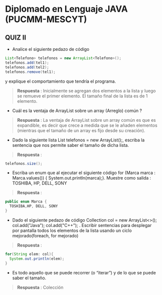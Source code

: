 # Diplomado en Lenguaje JAVA (PUCMM-MESCYT)
## QUIZ II

* Analice el siguiente pedazo de código
```java
List<Telefono> telefonos = new ArrayList<Telefono>();
telefonos.add(tel1);
telefonos.add(tel2); 
telefonos.remove(tel1);
```
y explique el comportamiento que tendría el programa. 
> **Respuesta** : Inicialmente se agregan dos elementos a la lista y luego se remueve el primer elemento. El tamaño final de la lista es de 1 elemento.

* Cuál es la ventaja de ​ArrayList sobre un array (Arreglo) común ? 
> **Respuesta** : La ventaja de ArrayList sobre un array común es que es expandible, es decir que crece a medida que se le añaden elementos (mientras que el tamaño de un array es fijo desde su creación). 


* Dado la siguiente lista List<Telefono> telefonos = new ArrayList<Telefono>();, escriba la sentencia que nos permite saber el tamaño de dicha lista. 
> **Respuesta** : 
```java
telefonos.size();
```

* Escriba un enum que al ejecutar el siguiente código for (Marca marca : Marca.values()) { System.out.println(marca);}. Muestre como salida : TOSHIBA, HP, DELL, SONY 

> **Respuesta** :
```java
public enum Marca {
  TOSHIBA,HP, DELL, SONY
}
```

* Dado el siguiente pedazo de código Collection<String> col = new ArrayList<>(); col.add("Java"); col.add("C++"); . Escribir sentencias para desplegar por pantalla todos los elementos de la lista usando un ciclo mejorado(foreach, for mejorado) 

> **Respuesta** :
```java
for(String elem: col){
  System.out.println(elem);
}
``` 

* Es todo aquello que se puede recorrer (o ​“iterar”​) y de lo que se puede saber el tamaño. 

> **Respuesta** : Colección
